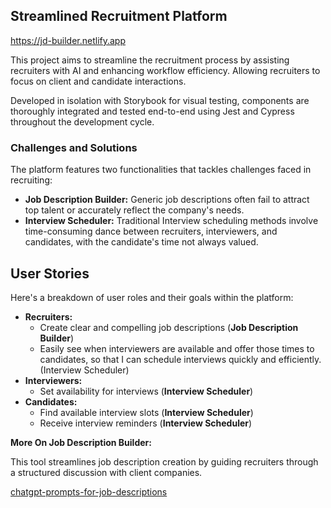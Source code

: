 ## Streamlined Recruitment Platform
https://jd-builder.netlify.app


This project aims to streamline the recruitment process by assisting recruiters with AI and enhancing workflow efficiency. Allowing recruiters to focus on client and candidate interactions.

Developed in isolation with Storybook for visual testing, components are thoroughly integrated and tested end-to-end using Jest and Cypress throughout the development cycle.

### Challenges and Solutions

The platform features two functionalities that tackles challenges faced in recruiting:

* **Job Description Builder:** Generic job descriptions often fail to attract top talent or accurately reflect the company's needs.
* **Interview Scheduler:** Traditional Interview scheduling methods involve time-consuming dance between recruiters, interviewers, and candidates, with the candidate's time not always valued.

## User Stories
Here's a breakdown of user roles and their goals within the platform:

* **Recruiters:**
    * Create clear and compelling job descriptions (**Job Description Builder**)
    * Easily see when interviewers are available and offer those times to candidates, so that I can schedule interviews quickly and efficiently. (Interview Scheduler)
* **Interviewers:**
    * Set availability for interviews (**Interview Scheduler**)
* **Candidates:**
    * Find available interview slots (**Interview Scheduler**)
    * Receive interview reminders (**Interview Scheduler**)

**More On Job Description Builder:**

This tool streamlines job description creation by guiding recruiters through a structured discussion with client companies.

[chatgpt-prompts-for-job-descriptions](https://www.bizway.io/blog/chatgpt-prompts-for-job-descriptions)

